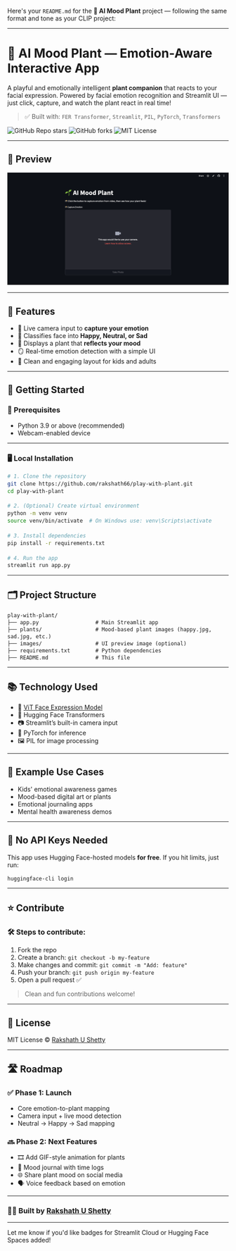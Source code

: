 Here's your `README.md` for the **🌱 AI Mood Plant** project — following the same format and tone as your CLIP project:

---

# 🌱 AI Mood Plant — Emotion-Aware Interactive App

A playful and emotionally intelligent **plant companion** that reacts to your facial expression. Powered by facial emotion recognition and Streamlit UI — just click, capture, and watch the plant react in real time!

> ✅ Built with: `FER Transformer`, `Streamlit`, `PIL`, `PyTorch`, `Transformers`

![GitHub Repo stars](https://img.shields.io/github/stars/rakshath66/play-with-plant?style=social)
![GitHub forks](https://img.shields.io/github/forks/rakshath66/play-with-plant?style=social)
![MIT License](https://img.shields.io/github/license/rakshath66/play-with-plant)

---

## 🌿 Preview

![image](images/ui.png)

---

## 🧠 Features

* 📸 Live camera input to **capture your emotion**
* 🧠 Classifies face into **Happy, Neutral, or Sad**
* 🌱 Displays a plant that **reflects your mood**
* 🪞 Real-time emotion detection with a simple UI
* 🎨 Clean and engaging layout for kids and adults

---

## 🚀 Getting Started

### 🔧 Prerequisites

* Python 3.9 or above (recommended)
* Webcam-enabled device

---

### 🖥️ Local Installation

```bash
# 1. Clone the repository
git clone https://github.com/rakshath66/play-with-plant.git
cd play-with-plant

# 2. (Optional) Create virtual environment
python -m venv venv
source venv/bin/activate  # On Windows use: venv\Scripts\activate

# 3. Install dependencies
pip install -r requirements.txt

# 4. Run the app
streamlit run app.py
```

---

## 🗂️ Project Structure

```
play-with-plant/
├── app.py                  # Main Streamlit app
├── plants/                 # Mood-based plant images (happy.jpg, sad.jpg, etc.)
├── images/                 # UI preview image (optional)
├── requirements.txt        # Python dependencies
├── README.md               # This file
```

---

## 📚 Technology Used

* 🤗 [ViT Face Expression Model](https://huggingface.co/trpakov/vit-face-expression)
* 🧠 Hugging Face Transformers
* 📷 Streamlit’s built-in camera input
* 🧮 PyTorch for inference
* 🖼️ PIL for image processing

---

## 🌈 Example Use Cases

* Kids' emotional awareness games
* Mood-based digital art or plants
* Emotional journaling apps
* Mental health awareness demos

---

## 🔐 No API Keys Needed

This app uses Hugging Face-hosted models **for free**.
If you hit limits, just run:

```bash
huggingface-cli login
```

---

## ⭐ Contribute

### 🛠 Steps to contribute:

1. Fork the repo
2. Create a branch: `git checkout -b my-feature`
3. Make changes and commit: `git commit -m "Add: feature"`
4. Push your branch: `git push origin my-feature`
5. Open a pull request ✅

> Clean and fun contributions welcome!

---

## 📃 License

MIT License © [Rakshath U Shetty](https://github.com/rakshath66)

---

## 🛣️ Roadmap

### ✅ Phase 1: Launch

* Core emotion-to-plant mapping
* Camera input + live mood detection
* Neutral → Happy → Sad mapping

### 🔜 Phase 2: Next Features

* 🎞️ Add GIF-style animation for plants
* 🧠 Mood journal with time logs
* 🌐 Share plant mood on social media
* 🗣️ Voice feedback based on emotion

---

### 👨‍💻 Built by [Rakshath U Shetty](https://www.linkedin.com/in/rakshathushetty/)

---

Let me know if you'd like badges for Streamlit Cloud or Hugging Face Spaces added!
